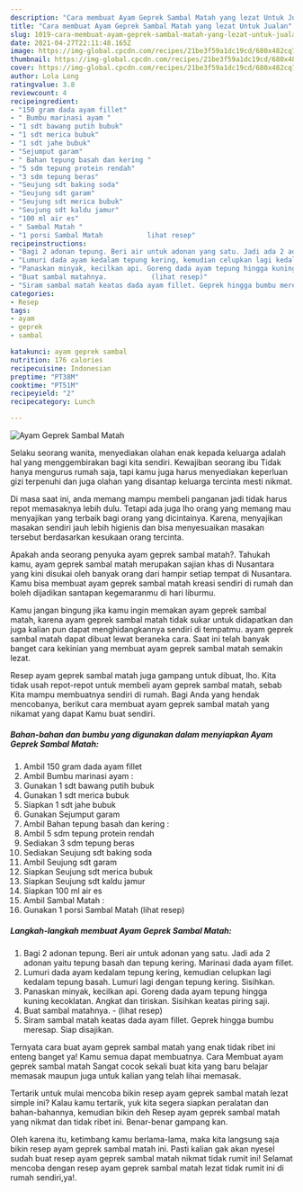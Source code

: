 ```yaml
---
description: "Cara membuat Ayam Geprek Sambal Matah yang lezat Untuk Jualan"
title: "Cara membuat Ayam Geprek Sambal Matah yang lezat Untuk Jualan"
slug: 1019-cara-membuat-ayam-geprek-sambal-matah-yang-lezat-untuk-jualan
date: 2021-04-27T22:11:48.165Z
image: https://img-global.cpcdn.com/recipes/21be3f59a1dc19cd/680x482cq70/ayam-geprek-sambal-matah-foto-resep-utama.jpg
thumbnail: https://img-global.cpcdn.com/recipes/21be3f59a1dc19cd/680x482cq70/ayam-geprek-sambal-matah-foto-resep-utama.jpg
cover: https://img-global.cpcdn.com/recipes/21be3f59a1dc19cd/680x482cq70/ayam-geprek-sambal-matah-foto-resep-utama.jpg
author: Lola Long
ratingvalue: 3.8
reviewcount: 4
recipeingredient:
- "150 gram dada ayam fillet"
- " Bumbu marinasi ayam "
- "1 sdt bawang putih bubuk"
- "1 sdt merica bubuk"
- "1 sdt jahe bubuk"
- "Sejumput garam"
- " Bahan tepung basah dan kering "
- "5 sdm tepung protein rendah"
- "3 sdm tepung beras"
- "Seujung sdt baking soda"
- "Seujung sdt garam"
- "Seujung sdt merica bubuk"
- "Seujung sdt kaldu jamur"
- "100 ml air es"
- " Sambal Matah "
- "1 porsi Sambal Matah           lihat resep"
recipeinstructions:
- "Bagi 2 adonan tepung. Beri air untuk adonan yang satu. Jadi ada 2 adonan yaitu tepung basah dan tepung kering. Marinasi dada ayam fillet."
- "Lumuri dada ayam kedalam tepung kering, kemudian celupkan lagi kedalam tepung basah. Lumuri lagi dengan tepung kering. Sisihkan."
- "Panaskan minyak, kecilkan api. Goreng dada ayam tepung hingga kuning kecoklatan. Angkat dan tiriskan. Sisihkan keatas piring saji."
- "Buat sambal matahnya.           (lihat resep)"
- "Siram sambal matah keatas dada ayam fillet. Geprek hingga bumbu meresap. Siap disajikan."
categories:
- Resep
tags:
- ayam
- geprek
- sambal

katakunci: ayam geprek sambal 
nutrition: 176 calories
recipecuisine: Indonesian
preptime: "PT38M"
cooktime: "PT51M"
recipeyield: "2"
recipecategory: Lunch

---
```



![Ayam Geprek Sambal Matah](https://img-global.cpcdn.com/recipes/21be3f59a1dc19cd/680x482cq70/ayam-geprek-sambal-matah-foto-resep-utama.jpg)

Selaku seorang wanita, menyediakan olahan enak kepada keluarga adalah hal yang menggembirakan bagi kita sendiri. Kewajiban seorang ibu Tidak hanya mengurus rumah saja, tapi kamu juga harus menyediakan keperluan gizi terpenuhi dan juga olahan yang disantap keluarga tercinta mesti nikmat.

Di masa  saat ini, anda memang mampu membeli panganan jadi tidak harus repot memasaknya lebih dulu. Tetapi ada juga lho orang yang memang mau menyajikan yang terbaik bagi orang yang dicintainya. Karena, menyajikan masakan sendiri jauh lebih higienis dan bisa menyesuaikan masakan tersebut berdasarkan kesukaan orang tercinta. 



Apakah anda seorang penyuka ayam geprek sambal matah?. Tahukah kamu, ayam geprek sambal matah merupakan sajian khas di Nusantara yang kini disukai oleh banyak orang dari hampir setiap tempat di Nusantara. Kamu bisa membuat ayam geprek sambal matah kreasi sendiri di rumah dan boleh dijadikan santapan kegemaranmu di hari liburmu.

Kamu jangan bingung jika kamu ingin memakan ayam geprek sambal matah, karena ayam geprek sambal matah tidak sukar untuk didapatkan dan juga kalian pun dapat menghidangkannya sendiri di tempatmu. ayam geprek sambal matah dapat dibuat lewat beraneka cara. Saat ini telah banyak banget cara kekinian yang membuat ayam geprek sambal matah semakin lezat.

Resep ayam geprek sambal matah juga gampang untuk dibuat, lho. Kita tidak usah repot-repot untuk membeli ayam geprek sambal matah, sebab Kita mampu membuatnya sendiri di rumah. Bagi Anda yang hendak mencobanya, berikut cara membuat ayam geprek sambal matah yang nikamat yang dapat Kamu buat sendiri.

<!--inarticleads1-->

##### Bahan-bahan dan bumbu yang digunakan dalam menyiapkan Ayam Geprek Sambal Matah:

1. Ambil 150 gram dada ayam fillet
1. Ambil  Bumbu marinasi ayam :
1. Gunakan 1 sdt bawang putih bubuk
1. Gunakan 1 sdt merica bubuk
1. Siapkan 1 sdt jahe bubuk
1. Gunakan Sejumput garam
1. Ambil  Bahan tepung basah dan kering :
1. Ambil 5 sdm tepung protein rendah
1. Sediakan 3 sdm tepung beras
1. Sediakan Seujung sdt baking soda
1. Ambil Seujung sdt garam
1. Siapkan Seujung sdt merica bubuk
1. Siapkan Seujung sdt kaldu jamur
1. Siapkan 100 ml air es
1. Ambil  Sambal Matah :
1. Gunakan 1 porsi Sambal Matah           (lihat resep)




<!--inarticleads2-->

##### Langkah-langkah membuat Ayam Geprek Sambal Matah:

1. Bagi 2 adonan tepung. Beri air untuk adonan yang satu. Jadi ada 2 adonan yaitu tepung basah dan tepung kering. Marinasi dada ayam fillet.
1. Lumuri dada ayam kedalam tepung kering, kemudian celupkan lagi kedalam tepung basah. Lumuri lagi dengan tepung kering. Sisihkan.
1. Panaskan minyak, kecilkan api. Goreng dada ayam tepung hingga kuning kecoklatan. Angkat dan tiriskan. Sisihkan keatas piring saji.
1. Buat sambal matahnya. -           (lihat resep)
1. Siram sambal matah keatas dada ayam fillet. Geprek hingga bumbu meresap. Siap disajikan.




Ternyata cara buat ayam geprek sambal matah yang enak tidak ribet ini enteng banget ya! Kamu semua dapat membuatnya. Cara Membuat ayam geprek sambal matah Sangat cocok sekali buat kita yang baru belajar memasak maupun juga untuk kalian yang telah lihai memasak.

Tertarik untuk mulai mencoba bikin resep ayam geprek sambal matah lezat simple ini? Kalau kamu tertarik, yuk kita segera siapkan peralatan dan bahan-bahannya, kemudian bikin deh Resep ayam geprek sambal matah yang nikmat dan tidak ribet ini. Benar-benar gampang kan. 

Oleh karena itu, ketimbang kamu berlama-lama, maka kita langsung saja bikin resep ayam geprek sambal matah ini. Pasti kalian gak akan nyesel sudah buat resep ayam geprek sambal matah nikmat tidak rumit ini! Selamat mencoba dengan resep ayam geprek sambal matah lezat tidak rumit ini di rumah sendiri,ya!.

